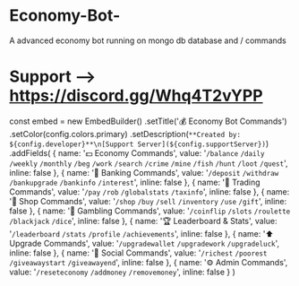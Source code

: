 # Economy-Bot-
A advanced economy bot running on mongo db database and / commands
# Support --> https://discord.gg/Whq4T2vYPP
const embed = new EmbedBuilder()
      .setTitle('💰 Economy Bot Commands')
      .setColor(config.colors.primary)
      .setDescription(`**Created by: ${config.developer}**\n[Support Server](${config.supportServer})`)
      .addFields(
        {
          name: '💵 Economy Commands',
          value: '`/balance` `/daily` `/weekly` `/monthly` `/beg` `/work` `/search` `/crime` `/mine` `/fish` `/hunt` `/loot` `/quest`',
          inline: false
        },
        {
          name: '🏦 Banking Commands',
          value: '`/deposit` `/withdraw` `/bankupgrade` `/bankinfo` `/interest`',
          inline: false
        },
        {
          name: '💸 Trading Commands',
          value: '`/pay` `/rob` `/globalstats` `/taxinfo`',
          inline: false
        },
        {
          name: '🏪 Shop Commands',
          value: '`/shop` `/buy` `/sell` `/inventory` `/use` `/gift`',
          inline: false
        },
        {
          name: '🎰 Gambling Commands',
          value: '`/coinflip` `/slots` `/roulette` `/blackjack` `/dice`',
          inline: false
        },
        {
          name: '🏆 Leaderboard & Stats',
          value: '`/leaderboard` `/stats` `/profile` `/achievements`',
          inline: false
        },
        {
          name: '⬆️ Upgrade Commands',
          value: '`/upgradewallet` `/upgradework` `/upgradeluck`',
          inline: false
        },
        {
          name: '👥 Social Commands',
          value: '`/richest` `/poorest` `/giveawaystart` `/giveawayend`',
          inline: false
        },
        {
          name: '⚙️ Admin Commands',
          value: '`/reseteconomy` `/addmoney` `/removemoney`',
          inline: false
        }
      )
